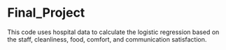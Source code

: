 # Final_Project
This code uses hospital data to calculate the logistic regression based on the staff, cleanliness, food, comfort, and communication satisfaction. 
